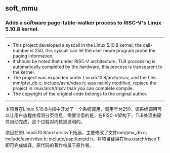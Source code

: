 ## soft_mmu
### Adds a software page-table-walker process to RISC-V's Linux 5.10.8 kernel.
---
* This project developed a syscall in the Linux 5.10.8 kernel, the call-number is 250, this syscall can let the user mode program probe the paging information, 
* it should be noted that under RISC-V architecture, TLB processing is automatically completed by the hardware, this process is transparent to the kernel.
* The project was expanded under Linux5.10.8/arch/riscv, and the files mm/ptw_db.c; include/asm/vdso.h; was mainly modified, replace the project in linux/arch/riscv than you can complete compile. 
* The copyright of the original code belongs to the original author.
---
本项目在Linux 5.10.8内核中开发了一个系统调用，调用号为250，该系统调用可以让用户态程序探测分页信息，需要注意的是，在RISC-V架构下，TLB处理由硬件自动完成，这个过程对内核是透明的。

项目在原Linux5.10.8/arch/riscv下拓展，主要修改了文件mm/ptw_db.c; include/asm/vdso.h; include/uapi/unistd.h，将项目替换在linux/arch/riscv下即可完成编译。原代码的著作权属于原作者。
